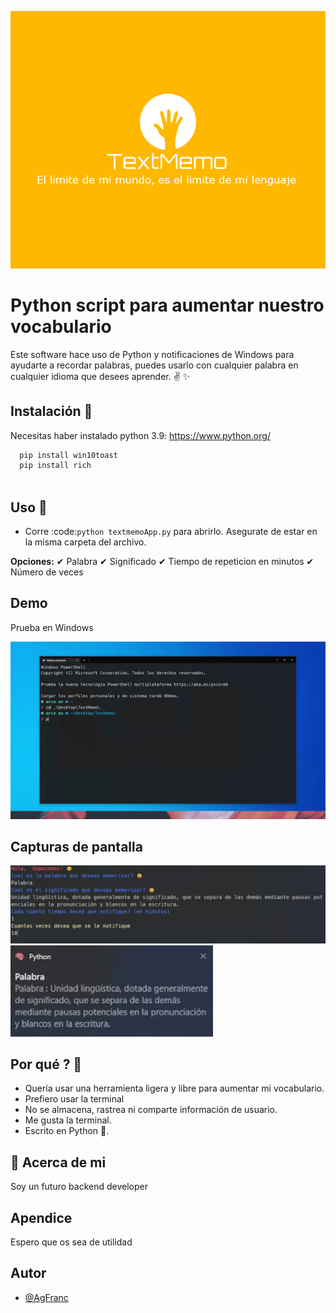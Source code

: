 
![Logo](logo.png)


# Python script para aumentar nuestro vocabulario 

Este software hace uso de Python y notificaciones de Windows para ayudarte a recordar palabras, puedes usarlo con cualquier palabra en cualquier idioma que desees aprender. ✌ ✨





## Instalación 🎉

Necesitas haber instalado python 3.9:  https://www.python.org/

```bash
  pip install win10toast
  pip install rich 
 
```
Uso 📖
---------
* Corre :code:`python textmemoApp.py` para abrirlo. Asegurate de estar en la misma carpeta del archivo.

 **Opciones:** 
 ✔ Palabra
 ✔ Significado
 ✔ Tiempo de repeticion en minutos
 ✔ Número de veces    


## Demo
Prueba en Windows

![](Muestra.gif)


## Capturas de pantalla
![My Image](cap1.png)
![My Image](cap2.png)

Por qué ? 🤔
------------
* Quería usar una herramienta ligera y libre para aumentar mi vocabulario.
* Prefiero usar la terminal
* No se almacena, rastrea ni comparte información de usuario.
* Me gusta la terminal.
* Escrito en Python 🐍.

## 🚀 Acerca de mi
Soy un futuro backend developer


## Apendice

Espero que os sea de utilidad
## Autor

- [@AgFranc](https://github.com/AgFranc)


